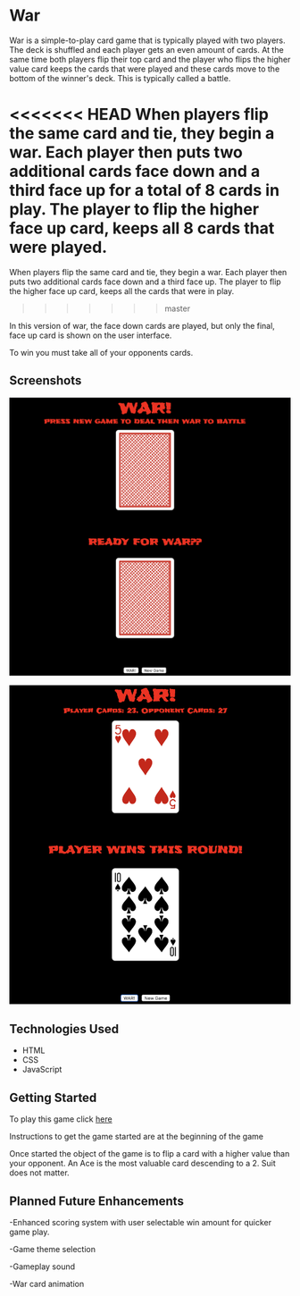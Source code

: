 # War
War is a simple-to-play card game that is typically played with two players.  The deck is shuffled and each player gets an even amount of cards.  At the same time both players flip their top card and the player who flips the higher value card keeps the cards that were played and these cards move to the bottom of the winner's deck. This is typically called a battle.  

<<<<<<< HEAD
When players flip the same card and tie, they begin a war.  Each player then puts two additional cards face down and a third face up for a total of 8 cards in play.  The player to flip the higher face up card, keeps all 8 cards that were played.
=======
When players flip the same card and tie, they begin a war.  Each player then puts two additional cards face down and a third face up.  The player to flip the higher face up card, keeps all the cards that were in play.  
>>>>>>> master

In this version of war, the face down cards are played, but only the final, face up card is shown on the user interface.  

To win you must take all of your opponents cards.  


## Screenshots

![game start screen](images/start.png)

![game play screen](images/play.png)


## Technologies Used

- HTML
- CSS
- JavaScript

## Getting Started

To play this game click [here](https://chris-violante.github.io/War-Game-Project-1/)

Instructions to get the game started are at the beginning of the game

Once started the object of the game is to flip a card with a higher value than your opponent.  An Ace is the most valuable card descending to a 2.  Suit does not matter. 

## Planned Future Enhancements

-Enhanced scoring system with user selectable win amount for quicker game play.

-Game theme selection

-Gameplay sound

-War card animation